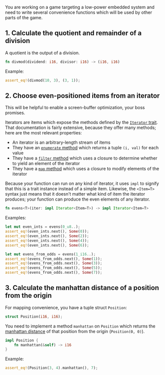 You are working on a game targeting a low-power embedded system and need to write several convenience functions which will be used by other parts of the game.

## 1. Calculate the quotient and remainder of a division

A quotient is the output of a division.

```rust
fn divmod(dividend: i16, divisor: i16) -> (i16, i16)
```

Example:

```rust
assert_eq!(divmod(10, 3), (3, 1));
```

## 2. Choose even-positioned items from an iterator

This will be helpful to enable a screen-buffer optimization, your boss promises.

Iterators are items which expose the methods defined by the [`Iterator` trait](https://doc.rust-lang.org/std/iter/trait.Iterator.html). That documentation is fairly extensive, because they offer many methods; here are the most relevant properties:

- An iterator is an arbitrary-length stream of items
- They have an [`enumerate` method](https://doc.rust-lang.org/std/iter/trait.Iterator.html#method.enumerate) which returns a tuple `(i, val)` for each value
- They have a [`filter` method](https://doc.rust-lang.org/std/iter/trait.Iterator.html#method.filter) which uses a closure to determine whether to yield an element of the iterator
- They have a [`map` method](https://doc.rust-lang.org/std/iter/trait.Iterator.html#method.map) which uses a closure to modify elements of the iterator

Because your function can run on any kind of iterator, it uses `impl` to signify that this is a trait instance instead of a simple item. Likewise, the `<Item=T>` syntax just means that it doesn't matter what kind of item the iterator produces; your function can produce the even elements of any iterator.

```rust
fn evens<T>(iter: impl Iterator<Item=T>) -> impl Iterator<Item=T>
```

Examples:

```rust
let mut even_ints = evens(0_u8..);
assert_eq!(even_ints.next(), Some(0));
assert_eq!(even_ints.next(), Some(2));
assert_eq!(even_ints.next(), Some(4));
assert_eq!(even_ints.next(), Some(6));
```

```rust
let mut evens_from_odds = evens(1_i16..);
assert_eq!(evens_from_odds.next(), Some(1));
assert_eq!(evens_from_odds.next(), Some(3));
assert_eq!(evens_from_odds.next(), Some(5));
assert_eq!(evens_from_odds.next(), Some(7));
```

## 3. Calculate the manhattan distance of a position from the origin

For mapping convenience, you have a tuple struct `Position`:

```rust
struct Position(i16, i16);
```

You need to implement a method `manhattan` on `Position` which returns the [manhattan distance](https://en.wikipedia.org/wiki/Taxicab_geometry) of that position from the origin (`Position(0, 0)`).

```rust
impl Position {
    fn manhattan(&self) -> i16
}
```

Example:

```rust
assert_eq!(Position(3, 4).manhattan(), 7);
```
